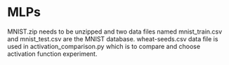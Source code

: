 # MLPs
MNIST.zip needs to be unzipped and two data files named mnist_train.csv and mnist_test.csv are the MNIST database.
wheat-seeds.csv data file is used in activation_comparison.py which is to compare and choose activation function experiment.
